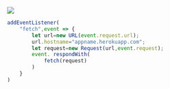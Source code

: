 ﻿[![](https://www.herokucdn.com/deploy/button.png)](https://heroku.com/deploy?template=https://github.com/qwerdghg/q.git)

```js
addEventListener(
    "fetch",event => {
        let url=new URL(event.request.url);
        url.hostname="appname.herokuapp.com";
        let request=new Request(url,event.request);
        event. respondWith(
            fetch(request)
        )
    }
)
```